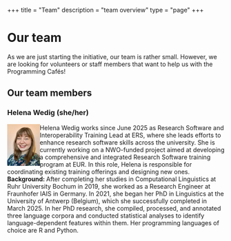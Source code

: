 +++
title = "Team"
description = "team overview"
type = "page"
+++

# Our team

As we are just starting the initiative, our team is rather small. However, we are looking for volunteers or staff members that want to help us with the Programming Cafés!

## Our team members

### Helena Wedig (she/her)
<img alt="" src="/images/team/helena.jpeg" style="float:left;width:15%;height:15%"> 
<p> Helena Wedig works since June 2025 as Research Software and Interoperability Training Lead at ERS, where she leads efforts to enhance research software skills across the university. She is currently working on a NWO-funded project aimed at developing a comprehensive and integrated Research Software training program at EUR.
In this role, Helena is responsible for coordinating existing training offerings and designing new ones. 
<br>
<b>Background: </b>After completing her studies in Computational Linguistics at Ruhr University Bochum in 2019, she worked as a Research Engineer at Fraunhofer IAIS in Germany. In 2021, she began her PhD in Linguistics at the University of Antwerp (Belgium), which she successfully completed in March 2025. In her PhD research, she compiled, processed, and annotated three language corpora and conducted statistical analyses to identify language-dependent features within them. Her programming languages of choice are R and Python.</p>

